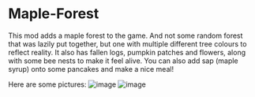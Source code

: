 # Maple-Forest
This mod adds a maple forest to the game. And not some random forest that was lazily put together, but one with multiple different tree colours to reflect reality.
It also has fallen logs, pumpkin patches and flowers, along with some bee nests to make it feel alive. 
You can also add sap (maple syrup) onto some pancakes and make a nice meal!

Here are some pictures:
![image](https://user-images.githubusercontent.com/60066663/196412171-5c936bc7-ca7d-4781-9039-9f14262bc253.png)
![image](https://user-images.githubusercontent.com/60066663/196412238-b2f9f44f-dfc9-4fff-a00c-079e0359d4e5.png)

